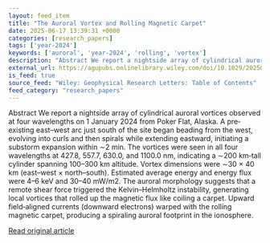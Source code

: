 ```yaml
---
layout: feed_item
title: "The Auroral Vortex and Rolling Magnetic Carpet"
date: 2025-06-17 13:39:31 +0000
categories: [research_papers]
tags: ['year-2024']
keywords: ['auroral', 'year-2024', 'rolling', 'vortex']
description: "Abstract We report a nightside array of cylindrical auroral vortices observed at four wavelengths on 1 January 2024 from Poker Flat, Alaska"
external_url: https://agupubs.onlinelibrary.wiley.com/doi/10.1029/2025GL114714?af=R
is_feed: true
source_feed: "Wiley: Geophysical Research Letters: Table of Contents"
feed_category: "research_papers"
---
```


Abstract We report a nightside array of cylindrical auroral vortices observed at four wavelengths on 1 January 2024 from Poker Flat, Alaska. A pre‐existing east–west arc just south of the site began beading from the west, evolving into curls and then spirals while extending eastward, initiating a substorm expansion within ∼2 min. The vortices were seen in all four wavelengths at 427.8, 557.7, 630.0, and 1100.0 nm, indicating a ∼200 km‐tall cylinder spanning 100–300 km altitude. Vortex dimensions were ∼30 × 40 km (east–west × north–south). Estimated average energy and energy flux were 4–6 keV and 30–40 mW/m2. The auroral morphology suggests that a remote shear force triggered the Kelvin–Helmholtz instability, generating local vortices that rolled up the magnetic flux like coiling a carpet. Upward field‐aligned currents (downward electrons) warped with the rolling magnetic carpet, producing a spiraling auroral footprint in the ionosphere.

[Read original article](https://agupubs.onlinelibrary.wiley.com/doi/10.1029/2025GL114714?af=R)
